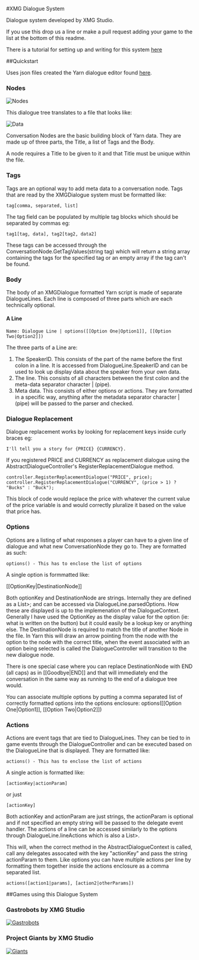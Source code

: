 #XMG Dialogue System

Dialogue system developed by XMG Studio. 

If you use this drop us a line or make a pull request adding your game to the list at the bottom of this readme.

There is a tutorial for setting up and writing for this system [here](http://xmgstudio.tumblr.com/)

##Quickstart

Uses json files created the Yarn dialogue editor found [here](https://github.com/InfiniteAmmoInc/Yarn).

### Nodes

![Nodes](http://i.imgur.com/qF4gXl8.png)

This dialogue tree translates to a file that looks like: 

![Data](http://i.imgur.com/0IqzM3L.png)

Conversation Nodes are the basic building block of Yarn data. They are made up of three parts, the Title, a list of Tags and the Body. 

A node requires a Title to be given to it and that Title must be unique within the file.

### Tags

Tags are an optional way to add meta data to a conversation node. Tags that are read by the XMGDialogue system must be formatted like:

	tag[comma, separated, list]

The tag field can be populated by multiple tag blocks which should be separated by commas eg:

	tag1[tag, data], tag2[tag2, data2]

These tags can be accessed through the ConversationNode.GetTagValues(string tag) which will return a string array containing the tags for the specified tag or an empty array if the tag can't be found.

### Body

The body of an XMGDialogue formatted Yarn script is made of separate DialogueLines. Each line is composed of three parts which are each technically optional.

#### A Line
	Name: Dialogue Line | options([[Option One|Option1]], [[Option Two|Option2]])

The three parts of a Line are:
1. The SpeakerID. This consists of the part of the name before the first colon in a line. It is accessed from DialogueLine.SpeakerID and can be used to look up display data about the speaker from your own data.
2. The line. This consists of all characters between the first colon and the meta-data separator character | (pipe).
3. Meta data. This consists of either options or actions. They are formatted in a specific way, anything after the metadata separator character | (pipe) will be passed to the parser and checked.

### Dialogue Replacement

Dialogue replacement works by looking for replacement keys inside curly braces eg: 

	I'll tell you a story for {PRICE} {CURRENCY}.

If you registered PRICE and CURRENCY as replacement dialogue using the AbstractDialogueController's RegisterReplacementDialogue method.

	controller.RegisterReplacementDialogue("PRICE", price);
	controller.RegisterReplacementDialogue("CURRENCY", (price > 1) ? "Bucks" : "Buck");

This block of code would replace the price with whatever the current value of the price variable is and would correctly pluralize it based on the value that price has.

### Options

Options are a listing of what responses a player can have to a given line of dialogue and what new ConversationNode they go to. They are formatted as such: 

	options() - This has to enclose the list of options

A single option is formmatted like:

[[OptionKey|DestinationNode]]

Both optionKey and DestinationNode are strings. Internally they are defined as a List>; and can be accessed via DialogueLine.parsedOptions. How these are displayed is up to the implemenation of the DialogueContext. Generally I have used the OptionKey as the display value for the option (ie: what is written on the button) but it could easily be a lookup key or anything else. The DestinationNode is required to match the title of another Node in the file. In Yarn this will draw an arrow pointing from the node with the option to the node with the correct title, when the event associated with an option being selected is called the DialogueController will transition to the new dialogue node.

There is one special case where you can replace DestinationNode with END (all caps) as in [[Goodbye|END]] and that will immediately end the conversation in the same way as running to the end of a dialogue tree would.

You can associate multiple options by putting a comma separated list of correctly formatted options into the options enclosure:
	options([[Option One|Option1]], [[Option Two|Option2]])

### Actions

Actions are event tags that are tied to DialogueLines. They can be tied to in game events through the DialogueController and can be executed based on the DialogueLine that is displayed. They are formatted like:

	actions() - This has to enclose the list of actions

A single action is formatted like:

	[actionKey|actionParam]

or just 

	[actionKey]

Both actionKey and actionParam are just strings, the actionParam is optional and if not specified an empty string will be passed to the delegate event handler. The actions of a line can be accessed similarly to the options through DialogueLine.lineActions which is also a List>.

This will, when the correct method in the AbstractDialogueContext is called, call any delegates assocated with the key "actionKey" and pass the string actionParam to them. Like options you can have multiple actions per line by formatting them together inside the actions enclosure as a comma separated list.

	actions([action1|params], [action2|otherParams])

##Games using this Dialogue System

### Gastrobots by XMG Studio
[![Gastrobots](http://i.imgur.com/90TM2r7.png)](gastrobots.xmg.com)

### Project Giants by XMG Studio
[![Giants](https://i.imgur.com/9BegGQL.png)](giants.xmg.com)
